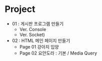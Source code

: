 # Project

+ 01 : 게시판 프로그램 만들기
  + Ver. Console
  + Ver. Socket)
+ 02 : HTML 메인 페이지 만들기
  + Page 01 강아지 입양
  + Page 02 요안도라 : 기본 / Media Query
